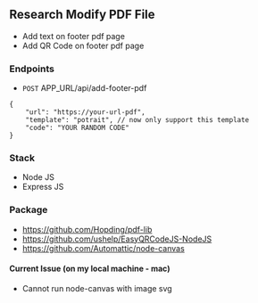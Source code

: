 ## Research Modify PDF File

- Add text on footer pdf page
- Add QR Code on footer pdf page

### Endpoints
- `POST` APP_URL/api/add-footer-pdf
````
{
    "url": "https://your-url-pdf",
    "template": "potrait", // now only support this template
    "code": "YOUR RANDOM CODE"
}
````
### Stack
- Node JS
- Express JS

### Package
- https://github.com/Hopding/pdf-lib
- https://github.com/ushelp/EasyQRCodeJS-NodeJS
- https://github.com/Automattic/node-canvas

#### Current Issue (on my local machine - mac)
- Cannot run node-canvas with image svg
